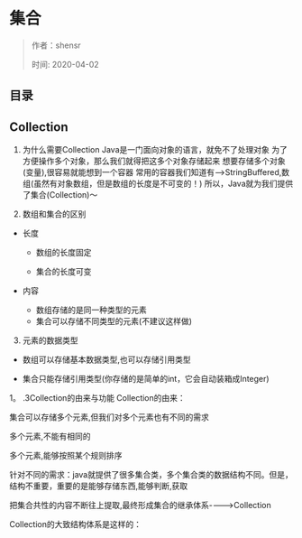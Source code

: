 # 集合
> 作者：shensr
>
> 时间: 2020-04-02

## 目录

## Collection
1. 为什么需要Collection
Java是一门面向对象的语言，就免不了处理对象
为了方便操作多个对象，那么我们就得把这多个对象存储起来
想要存储多个对象(变量),很容易就能想到一个容器
常用的容器我们知道有-->StringBuffered,数组(虽然有对象数组，但是数组的长度是不可变的！)
所以，Java就为我们提供了集合(Collection)～

2. 数组和集合的区别

- 长度

    - 数组的长度固定

    - 集合的长度可变
- 内容
    - 数组存储的是同一种类型的元素
    - 集合可以存储不同类型的元素(不建议这样做)

3. 元素的数据类型

- 数组可以存储基本数据类型,也可以存储引用类型

- 集合只能存储引用类型(你存储的是简单的int，它会自动装箱成Integer)

1。  .3Collection的由来与功能
Collection的由来：

集合可以存储多个元素,但我们对多个元素也有不同的需求

多个元素,不能有相同的

多个元素,能够按照某个规则排序

针对不同的需求：java就提供了很多集合类，多个集合类的数据结构不同。但是，结构不重要，重要的是能够存储东西,能够判断,获取

把集合共性的内容不断往上提取,最终形成集合的继承体系---->Collection

Collection的大致结构体系是这样的：